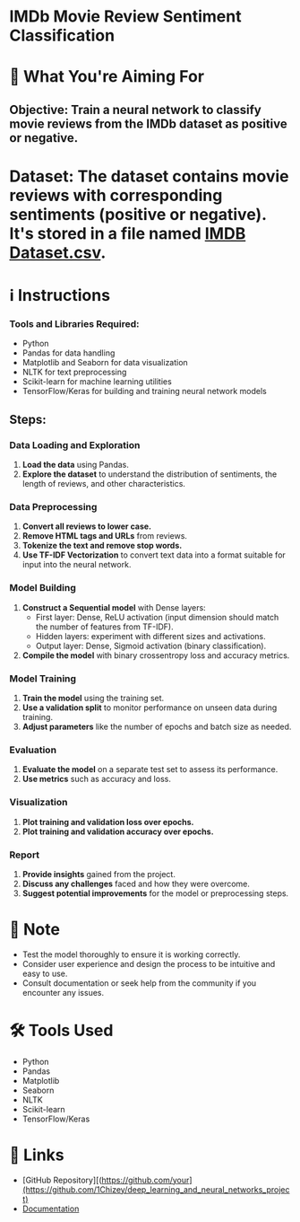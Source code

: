 # IMDb Movie Review Sentiment Classification

# 🎯 **What You're Aiming For**

## Objective: Train a neural network to classify movie reviews from the IMDb dataset as positive or negative.

# Dataset: The dataset contains movie reviews with corresponding sentiments (positive or negative). It's stored in a file named [IMDB Dataset.csv](https://drive.google.com/file/d/1hyCr4UPsYdHsvrlGksnOR8J-Zol4zwoy/view?usp=sharing).

# ℹ️ **Instructions**

### Tools and Libraries Required:
- Python
- Pandas for data handling
- Matplotlib and Seaborn for data visualization
- NLTK for text preprocessing
- Scikit-learn for machine learning utilities
- TensorFlow/Keras for building and training neural network models

## Steps:

### Data Loading and Exploration
1. **Load the data** using Pandas.
2. **Explore the dataset** to understand the distribution of sentiments, the length of reviews, and other characteristics.

### Data Preprocessing
1. **Convert all reviews to lower case.**
2. **Remove HTML tags and URLs** from reviews.
3. **Tokenize the text and remove stop words.**
4. **Use TF-IDF Vectorization** to convert text data into a format suitable for input into the neural network.

### Model Building
1. **Construct a Sequential model** with Dense layers:
   - First layer: Dense, ReLU activation (input dimension should match the number of features from TF-IDF).
   - Hidden layers: experiment with different sizes and activations.
   - Output layer: Dense, Sigmoid activation (binary classification).
2. **Compile the model** with binary crossentropy loss and accuracy metrics.

### Model Training
1. **Train the model** using the training set.
2. **Use a validation split** to monitor performance on unseen data during training.
3. **Adjust parameters** like the number of epochs and batch size as needed.

### Evaluation
1. **Evaluate the model** on a separate test set to assess its performance.
2. **Use metrics** such as accuracy and loss.

### Visualization
1. **Plot training and validation loss over epochs.**
2. **Plot training and validation accuracy over epochs.**

### Report
1. **Provide insights** gained from the project.
2. **Discuss any challenges** faced and how they were overcome.
3. **Suggest potential improvements** for the model or preprocessing steps.

# 📝 **Note**
- Test the model thoroughly to ensure it is working correctly.
- Consider user experience and design the process to be intuitive and easy to use.
- Consult documentation or seek help from the community if you encounter any issues.

# 🛠️ **Tools Used**
- Python
- Pandas
- Matplotlib
- Seaborn
- NLTK
- Scikit-learn
- TensorFlow/Keras

# 🔗 **Links**
- [GitHub Repository][(https://github.com/your](https://github.com/1Chizey/deep_learning_and_neural_networks_project)
- [Documentation](https://your-documentation-link)
